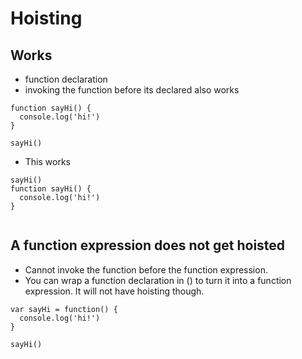 # Hoisting

## Works
- function declaration
- invoking the function before its declared also works
```
function sayHi() {
  console.log('hi!')
}

sayHi()
```
- This works
```
sayHi()
function sayHi() {
  console.log('hi!')
}


```

## A function expression does not get hoisted
- Cannot invoke the function before the function expression.
- You can wrap a function declaration in () to turn it into a function expression. It will not have hoisting though.
```
var sayHi = function() {
  console.log('hi!')
}

sayHi()

```
